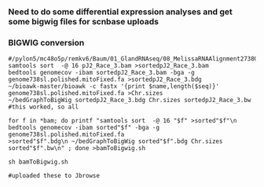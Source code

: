 ### Need to do some differential expression analyses and get some bigwig files for scnbase uploads


### BIGWIG conversion
```
#/pylon5/mc48o5p/remkv6/Baum/01_GlandRNAseq/08_MelissaRNAAlignment2738Genome
samtools sort  -@ 16 pJ2_Race_3.bam >sortedpJ2_Race_3.bam
bedtools genomecov -ibam sortedpJ2_Race_3.bam -bga -g genome738sl.polished.mitoFixed.fa >sortedpJ2_Race_3.bdg
~/bioawk-master/bioawk -c fastx '{print $name,length($seq)}' genome738sl.polished.mitoFixed.fa >Chr.sizes
~/bedGraphToBigWig sortedpJ2_Race_3.bdg Chr.sizes sortedpJ2_Race_3.bw
#this worked, so all

for f in *bam; do printf "samtools sort  -@ 16 "$f" >sorted"$f"\n bedtools genomecov -ibam sorted"$f" -bga -g genome738sl.polished.mitoFixed.fa
>sorted"$f".bdg\n ~/bedGraphToBigWig sorted"$f".bdg Chr.sizes sorted"$f".bw\n" ; done >bamToBigwig.sh

sh bamToBigwig.sh

#uploaded these to Jbrowse
```
